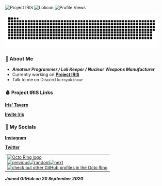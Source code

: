 ![Project IRIS](https://img.shields.io/badge/Discord-kuroyukinear-blue) ![Lolicon](https://img.shields.io/badge/Weeb-Lolicon-pink) ![Profile Views](https://komarev.com/ghpvc/?username=KuroyukiNear&color=blueviolet)

<img src="https://raw.githubusercontent.com/KuroyukiNear/KuroyukiNear/output/github-contribution-grid-snake-dark.svg?palette=github-dark" />



### 👋 About Me
- ***Amateur Programmer / Loli Keeper / Nuclear Weapons Manufacturer***
- Currently working on [**Project IRIS**](https://kuroyukinear.github.io/Near/projects/ProjectIRIS.html)
- Talk to me on Discord `kuroyukinear`

### 🩸 Project IRIS Links
[**Iris' Tavern**](https://discord.gg/9RUy6suKsy)

[**Invite Iris**](https://discord.com/oauth2/authorize?client_id=902720782503907358&permissions=1644971949559&scope=bot)

### 👀 My Socials
[**Instagram**](https://www.instagram.com/kuroyuki.near/)

[**Twitter**](https://twitter.com/KuroyukiNear)


<table><tbody><tr><td><a href="https://octo-ring.com/"><img src="https://octo-ring.com/static/img/widget/top.png" width="99%" alt="Octo Ring logo" align="top"></a><br><a href="https://octo-ring.com/p/KuroyukiNear/prev"><img src="https://octo-ring.com/static/img/widget/prev.png" width="33%" alt="previous" align="top" title="previous profile"></a><a href="https://octo-ring.com/p/KuroyukiNear/random"><img src="https://octo-ring.com/static/img/widget/random.png" width="33%" alt="random" align="top" title="random profile"></a><a href="https://octo-ring.com/p/KuroyukiNear/next"><img src="https://octo-ring.com/static/img/widget/next.png" width="33%" alt="next" align="top" title="next profile"></a><br><a href="https://octo-ring.com/"><img src="https://octo-ring.com/static/img/widget/bottom.png" width="99%" alt="check out other GitHub profiles in the Octo Ring" align="top"></a></td></tr></tbody></table>

***Joined GitHub on 20 September 2020***
